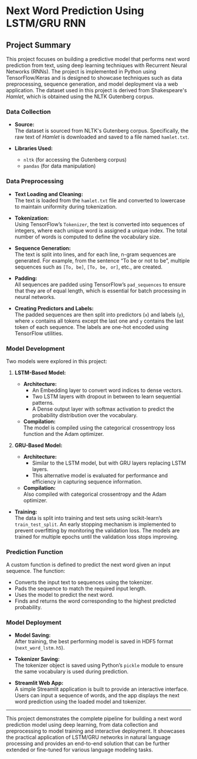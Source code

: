 # Next Word Prediction Using LSTM/GRU RNN

## Project Summary

This project focuses on building a predictive model that performs next word prediction from text, using deep learning techniques with Recurrent Neural Networks (RNNs). The project is implemented in Python using TensorFlow/Keras and is designed to showcase techniques such as data preprocessing, sequence generation, and model deployment via a web application. The dataset used in this project is derived from Shakespeare's *Hamlet*, which is obtained using the NLTK Gutenberg corpus.

### Data Collection

- **Source:**  
  The dataset is sourced from NLTK's Gutenberg corpus. Specifically, the raw text of *Hamlet* is downloaded and saved to a file named `hamlet.txt`.
  
- **Libraries Used:**  
  - `nltk` (for accessing the Gutenberg corpus)
  - `pandas` (for data manipulation)

### Data Preprocessing

- **Text Loading and Cleaning:**  
  The text is loaded from the `hamlet.txt` file and converted to lowercase to maintain uniformity during tokenization.
  
- **Tokenization:**  
  Using TensorFlow’s `Tokenizer`, the text is converted into sequences of integers, where each unique word is assigned a unique index. The total number of words is computed to define the vocabulary size.
  
- **Sequence Generation:**  
  The text is split into lines, and for each line, n-gram sequences are generated. For example, from the sentence “To be or not to be”, multiple sequences such as `[To, be]`, `[To, be, or]`, etc., are created.
  
- **Padding:**  
  All sequences are padded using TensorFlow’s `pad_sequences` to ensure that they are of equal length, which is essential for batch processing in neural networks.

- **Creating Predictors and Labels:**  
  The padded sequences are then split into predictors (`x`) and labels (`y`), where `x` contains all tokens except the last one and `y` contains the last token of each sequence. The labels are one-hot encoded using TensorFlow utilities.

### Model Development

Two models were explored in this project:

1. **LSTM-Based Model:**  
   - **Architecture:**  
     - An Embedding layer to convert word indices to dense vectors.
     - Two LSTM layers with dropout in between to learn sequential patterns.
     - A Dense output layer with softmax activation to predict the probability distribution over the vocabulary.
   - **Compilation:**  
     The model is compiled using the categorical crossentropy loss function and the Adam optimizer.
   
2. **GRU-Based Model:**  
   - **Architecture:**  
     - Similar to the LSTM model, but with GRU layers replacing LSTM layers.
     - This alternative model is evaluated for performance and efficiency in capturing sequence information.
   - **Compilation:**  
     Also compiled with categorical crossentropy and the Adam optimizer.

- **Training:**  
  The data is split into training and test sets using scikit-learn’s `train_test_split`. An early stopping mechanism is implemented to prevent overfitting by monitoring the validation loss. The models are trained for multiple epochs until the validation loss stops improving.

### Prediction Function

A custom function is defined to predict the next word given an input sequence. The function:
- Converts the input text to sequences using the tokenizer.
- Pads the sequence to match the required input length.
- Uses the model to predict the next word.
- Finds and returns the word corresponding to the highest predicted probability.

### Model Deployment

- **Model Saving:**  
  After training, the best performing model is saved in HDF5 format (`next_word_lstm.h5`).
  
- **Tokenizer Saving:**  
  The tokenizer object is saved using Python’s `pickle` module to ensure the same vocabulary is used during prediction.

- **Streamlit Web App:**  
  A simple Streamlit application is built to provide an interactive interface. Users can input a sequence of words, and the app displays the next word prediction using the loaded model and tokenizer.

---

This project demonstrates the complete pipeline for building a next word prediction model using deep learning, from data collection and preprocessing to model training and interactive deployment. It showcases the practical application of LSTM/GRU networks in natural language processing and provides an end-to-end solution that can be further extended or fine-tuned for various language modeling tasks.
